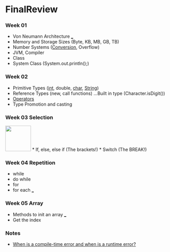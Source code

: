 # FinalReview
### Week 01
* Von Neumann Architecture [_ ](https://github.com/gaoliyao/FinalReview/wiki/Von-Neumann-Architecture)
* Memory and Storage Sizes (Byte, KB, MB, GB, TB)
* Number Systems ([Conversion](https://github.com/gaoliyao/FinalReview/wiki/Number-System), Overflow)
* JVM, Compiler
* Class
* System Class (System.out.println();)

### Week 02
* Primitive Types ([int](https://github.com/gaoliyao/FinalReview/wiki/Integer), double, [char](https://github.com/gaoliyao/FinalReview/wiki/Character), [String](https://github.com/gaoliyao/FinalReview/wiki/String))
* Reference Types (new, call functions) ...Built in type (Character.isDigit())
* [Operators](https://github.com/gaoliyao/FinalReview/wiki/Operators)
* Type Promotion and casting

### Week 03 Selection
<img src="https://upload.wikimedia.org/wikipedia/commons/f/f3/CART_tree_titanic_survivors.png" style="width: 80px;"/>
* If, else, else if (The brackets!)
* Switch (The BREAK!)

### Week 04 Repetition
* while
* do while
* for
* for each [_](https://github.com/gaoliyao/FinalReview/wiki/Repetition)

### Week 05 Array
* Methods to init an array [_](https://github.com/gaoliyao/FinalReview/wiki/Array-Demo)
* Get the index


### Notes
* [When is a compile-time error and when is a runtime error?](https://stackoverflow.com/a/3179524/6540281)
